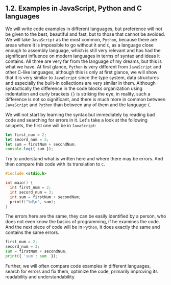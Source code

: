 ## 1.2. Examples in JavaScript, Python and C languages

We will write code examples in different languages, but preference will not be given to the best, beautiful and fast, but to those that cannot be avoided. We will take `JavaScript` as the most common, `Python`, because there are areas where it is impossible to go without it and `C`, as a language close enough to assembly language, which is still very relevant and has had the significant influence on modern languages ​​in terms of syntax and ideas it contains. All three are very far from the language of my dreams, but this is what we have. At first glance, `Python` is very different from `JavaScript` and other C-like languages, although this is only at first glance, we will show that it is very similar to `JavaScript` since the type system, data structures and especially the built-in collections are very similar in them. Although syntactically the difference in the code blocks organization using indentation and curly brackets `{}` is striking the eye, in reality, such a difference is not so significant, and there is much more in common between `JavaScript` and `Python` than between any of them and the language `C`.

We will not start by learning the syntax but immediately by reading bad code and searching for errors in it. Let's take a look at the following snippets, the first one will be in `JavaScript`:

```js
let first_num = 2;
let secord_num = 3;
let sum = firstNum + secondNum;
console.log({ sum });
```

Try to understand what is written here and where there may be errors. And then compare this code with its translation to `C`.

```c
#include <stdio.h>

int main() {
  int first_num = 2;
  int secord_num = 3;
  int sum = firstNum + secondNum;
  printf("%d\n", sum);
}
```

The errors here are the same, they can be easily identified by a person, who does not even know the basics of programming, if he examines the code. And the next piece of code will be in `Python`, it does exactly the same and contains the same errors.

```py
first_num = 2;
secord_num = 3;
sum = firstNum + secondNum;
print({ 'sum': sum  });
```

Further, we will often compare code examples in different languages, search for errors and fix them, optimize the code, primarily improving its readability and understandability.
